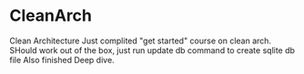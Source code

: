 # CleanArch
Clean Architecture
Just complited "get started" course on clean arch.
SHould work out of the box, just run update db command to create sqlite db file
Also finished Deep dive.
